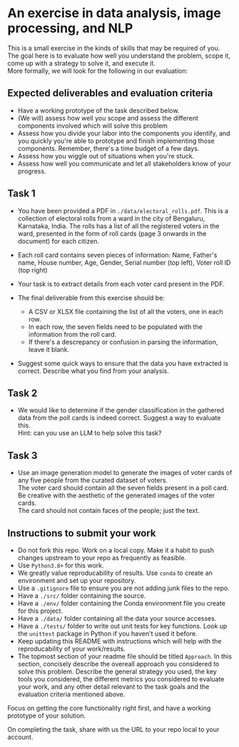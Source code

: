 # An exercise in data analysis, image processing, and NLP

This is a small exercise in the kinds of skills that may be required of you.  
The goal here is to evaluate how well you understand the problem, scope it, come up with a strategy to solve it, and execute it.  
More formally, we will look for the following in our evaluation:

## Expected deliverables and evaluation criteria
- Have a working prototype of the task described below.
- (We will) assess how well you scope and assess the different components involved which will solve this problem
- Assess how you divide your labor into the components you identify, and you quickly you're able to prototype and finish implementing those components. Remember, there's a time budget of a few days.
- Assess how you wiggle out of situations when you're stuck.
- Assess how well you communicate and let all stakeholders know of your progress.

## Task 1
- You have been provided a PDF in `./data/electoral_rolls.pdf`. This is a collection of electoral rolls from a ward in the city of Bengaluru, Karnataka, India. The rolls has a list of all the registered voters in the ward, presented in the form of roll cards (page 3 onwards in the document) for each citizen. 

- Each roll card contains seven pieces of information: Name, Father's name, House number, Age, Gender, Serial number (top left), Voter roll ID (top right)

- Your task is to extract details from each voter card present in the PDF.

- The final deliverable from this exercise should be:
    - A CSV or XLSX file containing the list of all the voters, one in each row.
    - In each row, the seven fields need to be populated with the information from the roll card.
    - If there's a descrepancy or confusion in parsing the information, leave it blank.

- Suggest some quick ways to ensure that the data you have extracted is correct. Describe what you find from your analysis.

## Task 2
- We would like to determine if the gender classification in the gathered data from the poll cards is indeed correct. Suggest a way to evaluate this.   
Hint: can you use an LLM to help solve this task?

## Task 3
- Use an image generation model to generate the images of voter cards of any five people from the curated dataset of voters.  
The voter card should contain all the seven fields present in a poll card.  
Be creative with the aesthetic of the generated images of the voter cards.  
The card should not contain faces of the people; just the text.

## Instructions to submit your work
- Do not fork this repo. Work on a local copy. Make it a habit to push changes upstream to your repo as frequently as feasible.
- Use `Python3.8+` for this work.
- We greatly value reproducability of results. Use `conda` to create an environment and set up your repository. 
- Use a `.gitignore` file to ensure you are not adding junk files to the repo.
- Have a `./src/` folder containing the source.
- Have a `./env/` folder containing the Conda environment file you create for this project.
- Have a `./data/` folder containing all the data your source accesses.
- Have a `./tests/` folder to write out unit tests for key functions. Look up the `unittest` package in Python if you haven't used it before.
- Keep updating this README with instructions which will help with the reproducability of your work/results.  
- The topmost section of your readme file should be titled `Approach`. In this section, concisely describe the overeall approach you considered to solve this problem. Describe the general strategy you used, the key tools you considered, the different metrics you considered to evaluate your work, and any other detail relevant to the task goals and the evaluation criteria mentioned above.

Focus on getting the core functionality right first, and have a working prototype of your solution.

On completing the task, share with us the URL to your repo local to your account.

